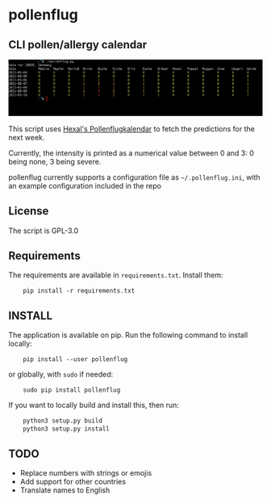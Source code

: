 # pollenflug
## CLI pollen/allergy calendar

![Screenshot](img/screenshot.png)

This script uses [Hexal's Pollenflugkalendar](https://allergie.hexal.de/pollenflug/vorhersage/) to fetch the predictions for the next week.

Currently, the intensity is printed as a numerical value between 0 and 3: 0 being none, 3 being severe.

pollenflug currently supports a configuration file as `~/.pollenflug.ini`, with an example configuration included in the repo

## License

The script is GPL-3.0

## Requirements
The requirements are available in `requirements.txt`. Install them:
```
	pip install -r requirements.txt
```

## INSTALL

The application is available on pip. Run the following command to install locally:
```
	pip install --user pollenflug
```
or globally, with `sudo` if needed:
```
	sudo pip install pollenflug
```

If you want to locally build and install this, then run:
```
	python3 setup.py build
	python3 setup.py install

```

## TODO
* Replace numbers with strings or emojis
* Add support for other countries
* Translate names to English
